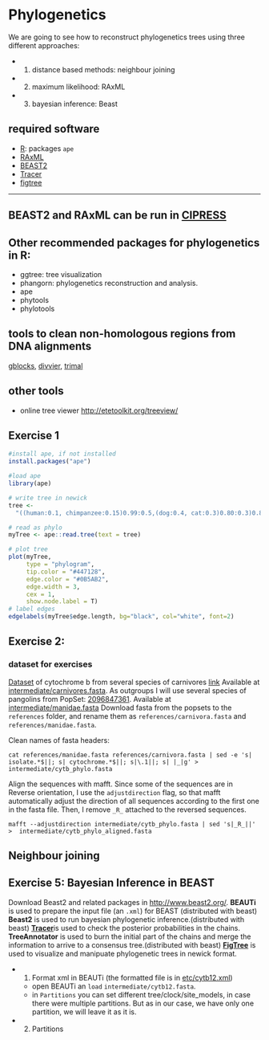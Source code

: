 # Phylogenetics
We are going to see how to reconstruct phylogenetics trees using three different approaches:
+ 1. distance based methods: neighbour joining
+ 2. maximum likelihood: RAxML
+ 3. bayesian inference: Beast

## required software
+ [R](https://cran.r-project.org/): packages `ape`
+ [RAxML](https://cme.h-its.org/exelixis/web/software/raxml/)
+ [BEAST2](https://www.beast2.org/ )
+ [Tracer](https://github.com/beast-dev/tracer/releases/tag/v1.7.2)
+ [figtree](https://github.com/rambaut/figtree/releases)

---
BEAST2 and RAxML can be run in [CIPRESS](https://www.phylo.org/portal2/login!input.action)
---

## Other recommended packages for phylogenetics in R:
+ ggtree: tree visualization
+ phangorn: phylogenetics reconstruction and analysis. 
+ ape
+ phytools
+ phylotools

## tools to clean non-homologous regions from DNA alignments
[gblocks](http://molevol.cmima.csic.es/castresana/Gblocks/Gblocks_documentation.html), [divvier](https://github.com/simonwhelan/Divvier), [trimal](http://trimal.cgenomics.org/)


## other tools
+ online tree viewer http://etetoolkit.org/treeview/


## Exercise 1
```r
#install ape, if not installed
install.packages("ape")

#load ape
library(ape)

# write tree in newick
tree <-
  "((human:0.1, chimpanzee:0.15)0.99:0.5,(dog:0.4, cat:0.3)0.80:0.3)0.87;"

# read as phylo
myTree <- ape::read.tree(text = tree)

# plot tree
plot(myTree,
     type = "phylogram",
     tip.color = "#447128",
     edge.color = "#0B5AB2",
     edge.width = 3,
     cex = 1,
     show.node.label = T)
# label edges
edgelabels(myTree$edge.length, bg="black", col="white", font=2)
```

## Exercise 2:
### dataset for exercises
[Dataset](https://www.ncbi.nlm.nih.gov/popset/156751975) of cytochrome b from several species of carnivores [link](https://doi.org/10.1007/s10592-007-9364-5)
Available at [intermediate/carnivores.fasta](intermediate/carnivores.fasta).
As outgroups I will use several species of pangolins from PopSet: [2096847361](https://www.ncbi.nlm.nih.gov/popset/2096847361). Available at [intermediate/manidae.fasta](intermediate/manidae.fasta)
Download fasta from the popsets to the `references` folder, and rename them as `references/carnivora.fasta` and `references/manidae.fasta`.

Clean names of fasta headers:
```
cat references/manidae.fasta references/carnivora.fasta | sed -e 's| isolate.*$||; s| cytochrome.*$||; s|\.1||; s| |_|g' > intermediate/cytb_phylo.fasta
```
Align the sequences with mafft. Since some of the sequences are in Reverse orientation, I use the `adjustdirection` flag, so that mafft automatically adjust the direction of all sequences according to the first one in the fasta file. Then, I remove `_R_` attached to the reversed sequences.
```
mafft --adjustdirection intermediate/cytb_phylo.fasta | sed 's|_R_||' >  intermediate/cytb_phylo_aligned.fasta
```

## Neighbour joining


## Exercise 5: Bayesian Inference in BEAST

Download Beast2 and related packages in http://www.beast2.org/.
**BEAUTi** is used to prepare the input file (an `.xml`) for BEAST (distributed with beast)
**Beast2** is used to run bayesian phylogenetic inference.(distributed with beast)
[**Tracer**](https://github.com/beast-dev/tracer/releases/tag/v1.7.2)is used to check the posterior probabilities in the chains.
**TreeAnnotator** is used to burn the initial part of the chains and merge the information to arrive to a consensus tree.(distributed with beast)
[**FigTree**](https://github.com/rambaut/figtree/releases) is used to visualize and manipuate phylogenetic trees in newick format.

+ 1. Format xml in BEAUTi (the formatted file is in [etc/cytb12.xml](etc/cytb12.xml))
    + open BEAUTi an `load` `intermediate/cytb12.fasta`.
    + in `Partitions` you can set different tree/clock/site_models, in case there were multiple partitions. But as in our case, we have only one partition, we will leave it as it is.
+ 2. Partitions
